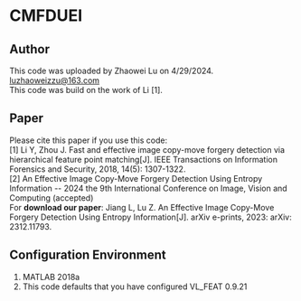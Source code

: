 # **CMFDUEI**
## Author
This code was uploaded by Zhaowei Lu on 4/29/2024.
<br /> luzhaoweizzu@163.com
<br /> This code was build on the work of Li [1].

## Paper
Please cite this paper if you use this code:
<br />[1] Li Y, Zhou J. Fast and effective image copy-move forgery detection via hierarchical feature point matching[J]. IEEE Transactions on Information Forensics and Security, 2018, 14(5): 1307-1322.
<br />[2] An Effective Image Copy-Move Forgery Detection Using Entropy Information -- 2024 the 9th International Conference on Image, Vision and Computing (accepted)
<br />For **download our paper**: Jiang L, Lu Z. An Effective Image Copy-Move Forgery Detection Using Entropy Information[J]. arXiv e-prints, 2023: arXiv: 2312.11793.
## Configuration Environment
1. MATLAB 2018a
2. This code defaults that you have configured VL_FEAT 0.9.21
